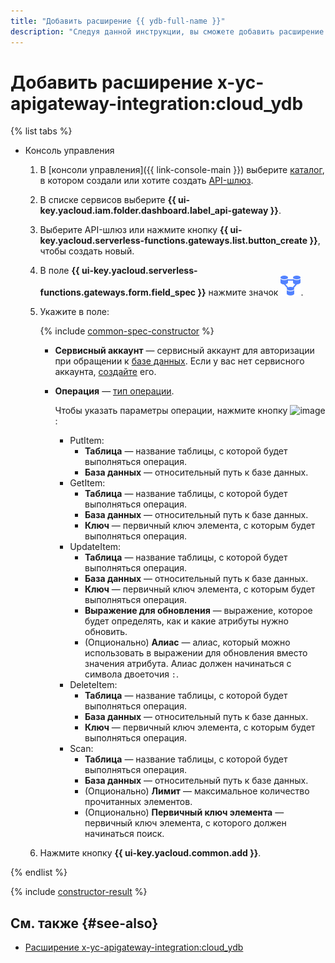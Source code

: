 ```yaml
---
title: "Добавить расширение {{ ydb-full-name }}"
description: "Следуя данной инструкции, вы сможете добавить расширение {{ ydb-full-name }} с помощью конструктора спецификации."
---
```


# Добавить расширение x-yc-apigateway-integration:cloud_ydb

{% list tabs %}

- Консоль управления

    1. В [консоли управления]({{ link-console-main }}) выберите [каталог](../../../resource-manager/concepts/resources-hierarchy.md#folder), в котором создали или хотите создать [API-шлюз](../../concepts/index.md).
    1. В списке сервисов выберите **{{ ui-key.yacloud.iam.folder.dashboard.label_api-gateway }}**.
    1. Выберите API-шлюз или нажмите кнопку **{{ ui-key.yacloud.serverless-functions.gateways.list.button_create }}**, чтобы создать новый.
    1. В поле **{{ ui-key.yacloud.serverless-functions.gateways.form.field_spec }}** нажмите значок ![image](../../../_assets/api-gateway/spec-constructor/cloud-ydb.svg).
    1. Укажите в поле:

        {% include [common-spec-constructor](../../../_includes/api-gateway/common-spec-constructor.md) %}

        * **Сервисный аккаунт** — сервисный аккаунт для авторизации при обращении к [базе данных](../../../ydb/concepts/resources.md#database). Если у вас нет сервисного аккаунта, [создайте](../../../iam/operations/sa/create.md) его.
        * **Операция** — [тип операции](../../concepts/extensions/ydb.md#podderzhivaemye-operacii).

            Чтобы указать параметры операции, нажмите кнопку ![image](../../../_assets/console-icons/plus.svg):

            * PutItem:
                * **Таблица** — название таблицы, с которой будет выполняться операция.
                * **База данных** — относительный путь к базе данных.
            * GetItem:
                * **Таблица** — название таблицы, с которой будет выполняться операция.
                * **База данных** — относительный путь к базе данных.
                * **Ключ** — первичный ключ элемента, с которым будет выполняться операция.
            * UpdateItem:
                * **Таблица** — название таблицы, с которой будет выполняться операция.
                * **База данных** — относительный путь к базе данных.
                * **Ключ** — первичный ключ элемента, с которым будет выполняться операция.
                * **Выражение для обновления** — выражение, которое будет определять, как и какие атрибуты нужно обновить.
                * (Опционально) **Алиас** — алиас, который можно использовать в выражении для обновления вместо значения атрибута. Алиас должен начинаться с символа двоеточия `:`.
            * DeleteItem:
                * **Таблица** — название таблицы, с которой будет выполняться операция.
                * **База данных** — относительный путь к базе данных.
                * **Ключ** — первичный ключ элемента, с которым будет выполняться операция.
            * Scan:
                * **Таблица** — название таблицы, с которой будет выполняться операция.
                * **База данных** — относительный путь к базе данных.
                * (Опционально) **Лимит** — максимальное количество прочитанных элементов.
                * (Опционально) **Первичный ключ элемента** — первичный ключ элемента, с которого должен начинаться поиск.

    1. Нажмите кнопку **{{ ui-key.yacloud.common.add }}**.

{% endlist %}

{% include [constructor-result](../../../_includes/api-gateway/constructor-result.md) %}

## См. также {#see-also}

* [Расширение x-yc-apigateway-integration:cloud_ydb](../../concepts/extensions/ydb.md)
